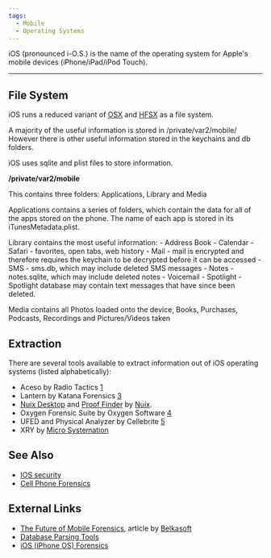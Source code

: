 ```yaml
---
tags:
  - Mobile
  - Operating Systems
---
```

iOS (pronounced i-O.S.) is the name of the operating system for Apple's
mobile devices (iPhone/iPad/iPod Touch).

------------------------------------------------------------------------

## File System

iOS runs a reduced variant of [OSX](mac_os_x.md) and
[HFSX](hfs+.md) as a file system.

A majority of the useful information is stored in /private/var2/mobile/
However there is other useful information stored in the keychains and db
folders.

iOS uses sqlite and plist files to store information.

**/private/var2/mobile**

This contains three folders: Applications, Library and Media

Applications contains a series of folders, which contain the data for
all of the apps stored on the phone. The name of each app is stored in
its iTunesMetadata.plist.

Library contains the most useful information: - Address Book -
Calendar - Safari - favorites, open tabs, web history - Mail - mail is
encrypted and therefore requires the keychain to be decrypted before it
can be accessed - SMS - sms.db, which may include deleted SMS messages -
Notes - notes.sqlite, which may include deleted notes - Voicemail -
Spotlight - Spotlight database may contain text messages that have since
been deleted.

Media contains all Photos loaded onto the device, Books, Purchases,
Podcasts, Recordings and Pictures/Videos taken

## Extraction

There are several tools available to extract information out of iOS
operating systems (listed alphabetically):

* Aceso by Radio Tactics
  [1](https://radio-tactics.com)
* Lantern by Katana Forensics [3](https://katanaforensics.com/)
* [Nuix Desktop](nuix_desktop.md) and [Proof Finder](proof_finder.md) by
  [Nuix](nuix.md).
* Oxygen Forensic Suite by Oxygen Software
  [4](https://www.oxygen-forensic.com/en/)
* UFED and Physical Analyzer by Cellebrite
  [5](https://cellebrite.com/en/home/)
* XRY by [Micro Systemation](https://www.msab.com/)

## See Also

* [IOS security](ios_security.md)
* [Cell Phone Forensics](cell_phone_forensics.md)

## External Links

* [The Future of Mobile Forensics](https://belkasoft.com/future-of-mobile-forensics),
  article by [Belkasoft](belkasoft.md)
* [Database Parsing Tools](https://linuxsleuthing.blogspot.com/2011/05/iphone-forensics-tools.html)
* [iOS (iPhone OS) Forensics](https://www.systoolsgroup.com/forensics/sqlite/ios.html)
